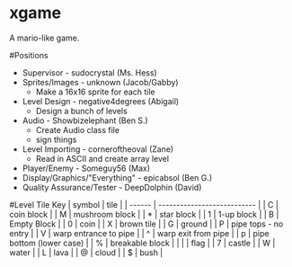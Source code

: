 # xgame
A mario-like game.

#Positions
* Supervisor - sudocrystal (Ms. Hess)
* Sprites/Images - unknown (Jacob/Gabby)
    * Make a 16x16 sprite for each tile
* Level Design - negative4degrees (Abigail)
    * Design a bunch of levels
* Audio - Showbizelephant (Ben S.)
    * Create Audio class file
    * sign things
* Level Importing - corneroftheoval (Zane)
    * Read in ASCII and create array level
* Player/Enemy - Someguy56 (Max)
* Display/Graphics/"Everything" - epicabsol (Ben G.)
* Quality Assurance/Tester - DeepDolphin (David)


#Level Tile Key
| symbol | tile                        |
| ------ | --------------------------- |
| C      | coin block                  |
| M      | mushroom block              |
| *      | star block                  |
| 1      | 1-up block                  |
| B      | Empty Block                 |
| 0      | coin                        |
| X      | brown tile                  | 
| G      | ground                      |
| P      | pipe tops - no entry        |
| V      | warp entrance to pipe       |
| ^      | warp exit from pipe         |
| p      | pipe bottom (lower case)    |
| %      | breakable block             |
| &#124;      | flag                        |
| 7      | castle                      |
| W      | water                       |
| L      | lava                        |
| @      | cloud                       |
| $      | bush                        |